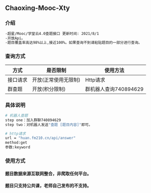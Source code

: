 ## Chaoxing-Mooc-Xty

### 介绍
```bash
-超星/Mooc/学堂云4.0查题接口 更新时间: 2021/8/1
-开放Api。
-题目覆盖率高达98%以上,接近100%。如果查询不到请粘贴题目的一部分进行查询。
```

### 查询方式

| 方式| 是否限制 |使用方法|
| -------------------- | -------- | -------- |
| 接口请求| 开放(正常使用无限制)  |Http请求|
| 群查题| 开放(积分限制)|群机器人查询740894629|


### 具体说明
```bash
# 机器人查题
step one：加入群聊740894629
step two：对机器人发送"查题 [题目内容]"即可。
```
```bash
# http请求
url = "huan.fm210.cn/api/answer"
method:get
参数:keyword
```
### 使用方式
#### 题目数据来源互联网整合，非爬取任何平台。
#### 题目只支持公共课，老师自己发布的不支持。

